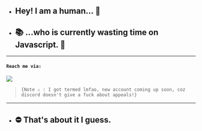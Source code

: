 - ## **Hey! I am a human...** :wave:
- ## :books: **...who is currently wasting time on Javascript. :thinking:**
---

#### `Reach me via: `
<a href="https://discord.com/users/814811294963990530" target="_blank"> <img src="https://discord.c99.nl/widget/theme-2/814811294963990530.png"/></a>
  >`{Note ⚠️ : I got termed lmfao, new account coming up soon, coz discord doesn't give a fuck about appeals!}`
---
* ## ⛔ That's about it I guess.

